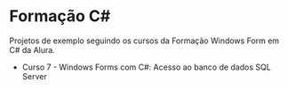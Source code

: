 # Formação C#

Projetos de exemplo seguindo os cursos da Formação Windows Form em C# da Alura.

- Curso 7 - Windows Forms com C#: Acesso ao banco de dados SQL Server